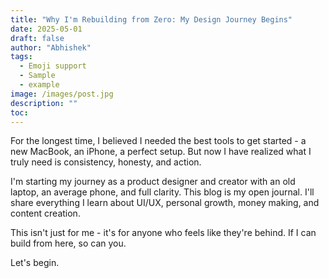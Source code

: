 ```yaml
---
title: "Why I'm Rebuilding from Zero: My Design Journey Begins"
date: 2025-05-01
draft: false
author: "Abhishek"
tags:
  - Emoji support
  - Sample
  - example
image: /images/post.jpg
description: ""
toc: 
---
```


For the longest time, I believed I needed the best tools to get started - a new MacBook, an iPhone, a perfect setup. But now I have realized what I truly need is consistency, honesty, and action.

I'm starting my journey as a product designer and creator with an old laptop, an average phone, and full clarity. This blog is my open journal. I'll share everything I learn about UI/UX, personal growth, money making, and content creation.

This isn't just for me - it's for anyone who feels like they're behind.
If I can build from here, so can you.

Let's begin.
